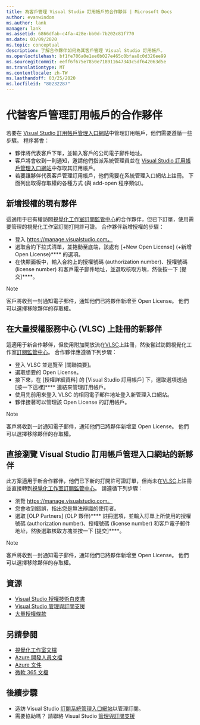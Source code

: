 ```yaml
---
title: 為客戶管理 Visual Studio 訂用帳戶的合作夥伴 | Microsoft Docs
author: evanwindom
ms.author: lank
manager: lank
ms.assetid: 6866dfab-c4fa-428e-bb0d-7b202c81f770
ms.date: 03/09/2020
ms.topic: conceptual
description: 了解合作夥伴如何為其客戶管理 Visual Studio 訂用帳戶。
ms.openlocfilehash: bf1fe706a0e1ee0b027e465c0bfaa8c0d326ee99
ms.sourcegitcommit: eeff6f675e7850e718911647343c5df642063d5e
ms.translationtype: MT
ms.contentlocale: zh-TW
ms.lasthandoff: 03/25/2020
ms.locfileid: "80232287"
---
```

# <a name="partners-managing-subscriptions-on-behalf-of-customers"></a>代替客戶管理訂用帳戶的合作夥伴
若要在 [Visual Studio 訂用帳戶管理入口網站](https://manage.visualstudio.com)中管理訂用帳戶，他們需要遵循一些步驟。 程序將會：
- 夥伴將代表客戶下單，並輸入客戶的公司電子郵件地址。
- 客戶將會收到一則通知，邀請他們指派系統管理員並在 [Visual Studio 訂用帳戶管理入口網站](https://manage.visualstudio.com)中存取其訂用帳戶。
- 若要讓夥伴代表客戶管理訂用帳戶，他們需要在系統管理入口網站上註冊。 下面列出取得存取權的各種方式 (與 add-open 程序類似)。

## <a name="existing-partners-adding-a-new-license"></a>新增授權的現有夥伴
這適用于已有權訪問[視覺化工作室訂閱監管中心](https://manage.visualstudio.com)的合作夥伴，但已下訂單，使用需要管理的視覺化工作室訂閱打開許可證。  合作夥伴新增授權的步驟：
- 登入 https://manage.visualstudio.com。
- 選取合約下拉式清單，並捲動至底端，該處有 [+New Open License] \(+新增 Open License\)**** 的選項。
- 在快顯面板中，輸入合約上的授權號碼 (authorization number)、授權號碼 (license number) 和客戶電子郵件地址，並選取核取方塊，然後按一下 [提交]****。

> [!NOTE]
> 客戶將收到一封通知電子郵件，通知他們已將夥伴新增至 Open License。 他們可以選擇移除夥伴的存取權。

## <a name="new-partners-who-register-on-the-volume-licensing-service-center-vlsc"></a>在大量授權服務中心 (VLSC) 上註冊的新夥伴
這適用于新合作夥伴，但使用附加開放流在[VLSC](https://www.microsoft.com/Licensing/servicecenter/default.aspx)上註冊，然後嘗試訪問視覺化工作室[訂閱監管中心](https://manage.visualstudio.com)。 合作夥伴應遵循下列步驟：
- 登入 VLSC 並巡覽至 [關聯摘要]。
- 選取想要的 Open License。
- 接下來，在 [授權詳細資料] 的 [Visual Studio 訂用帳戶] 下，選取選項透過 [按一下這裡]**** 連結來管理訂用帳戶。
- 使用先前用來登入 VLSC 的相同電子郵件地址登入新管理入口網站。
- 夥伴接著可以管理該 Open License 的訂用帳戶。

> [!NOTE]
> 客戶將收到一封通知電子郵件，通知他們已將夥伴新增至 Open License。 他們可以選擇移除夥伴的存取權。


## <a name="new-partners-visiting-the-visual-studio-subscriptions-administration-portal-directly"></a>直接瀏覽 Visual Studio 訂用帳戶管理入口網站的新夥伴
此方案適用于新合作夥伴，他們已下新的打開許可證訂單，但尚未在[VLSC](https://www.microsoft.com/Licensing/servicecenter/default.aspx)上註冊並直接轉到[視覺化工作室訂閱監管中心](https://manage.visualstudio.com)。  請遵循下列步驟：
- 瀏覽 https://manage.visualstudio.com。
- 您會收到錯誤，指出您是無法辨識的使用者。
- 選取 [OLP Partners] \(OLP 夥伴\)**** 註冊選項，並輸入訂單上所使用的授權號碼 (authorization number)、授權號碼 (license number) 和客戶電子郵件地址，然後選取核取方塊並按一下 [提交]****。

> [!NOTE]
> 客戶將收到一封通知電子郵件，通知他們已將夥伴新增至 Open License。 他們可以選擇移除夥伴的存取權。

## <a name="resources"></a>資源
- [Visual Studio 授權技術白皮書](https://aka.ms/vslicensing)
- [Visual Studio 管理與訂閱支援](https://visualstudio.microsoft.com/support/support-overview-vs)
- [大量授權條款](https://www.microsoft.com/licensing/product-licensing/products.aspx)

## <a name="see-also"></a>另請參閱
- [視覺化工作室文檔](https://docs.microsoft.com/visualstudio/)
- [Azure 開發人員文檔](https://docs.microsoft.com/azure/devops/)
- [Azure 文件](https://docs.microsoft.com/azure/)
- [微軟 365 文檔](https://docs.microsoft.com/microsoft-365/)

## <a name="next-steps"></a>後續步驟
- 造訪 Visual Studio [訂閱系統管理入口網站](https://manage.visualstudio.com)以管理訂閱。
- 需要協助嗎？ 請聯絡 Visual Studio [管理與訂閱支援](https://visualstudio.microsoft.com/support/support-overview-vs)
